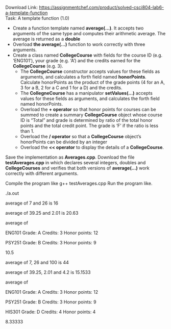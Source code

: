 Download Link: https://assignmentchef.com/product/solved-csci804-lab6-a-template-function
<br>
Task: A template function (1.0)

<ul>

 <li>Create a function template named <strong>average(…)</strong>. It accepts two arguments of the same type and computes their arithmetic average. The average is returned as a <strong>double </strong></li>

 <li>Overload <strong>the average(…)</strong> function to work correctly with three arguments.</li>

 <li>Create a class named <strong>CollegeCourse</strong> with fields for the course ID (e.g. ‘ENG101’), your grade (e.g. ‘A’) and the credits earned for the <strong>CollegeCourse</strong> (e.g. 3). <strong> </strong>

  <ul>

   <li>The <strong>CollegeCourse</strong> constructor accepts values for these fields as arguments, and calculates a forth field named <strong>honorPoints</strong>. Calculate honorPoints as the product of the grade points (4 for an A, 3 for a B, 2 for a C and 1 for a D) and the credits.</li>

   <li>The <strong>CollegneCourse</strong> has a manipulator <strong>setValues(…)</strong> accepts values for these fields as arguments, and calculates the forth field named honorPoints.</li>

   <li>Overload the <strong>+ operator</strong> so that honor points for courses can be summed to create a summary <strong>CollegeCourse</strong> object whose course ID is “Total” and grade is determined by ratio of the total honor points and the total credit point. The grade is ‘F’ if the ratio is less than 1.</li>

   <li>Overload the <strong>/ operator</strong> so that a <strong>CollegeCourse</strong> object’s honorPoints can be divided by an integer</li>

   <li>Overload the <strong>&lt;&lt; operator</strong> to display the details of a <strong>CollegeCourse</strong>.</li>

  </ul></li>

</ul>




Save the implementation as <strong>Averages.cpp</strong>. Download the file <strong>testAverages.cpp</strong> in which declares several integers, doubles and <strong>CollegeCourses</strong> and verifies that both versions of <strong>average(…)</strong> work correctly with different arguments.




Compile the program like g++ testAverages.cpp  Run the program like.

./a.out




average of 7 and 26 is 16




average of 39.25 and 2.01 is 20.63




average of

ENG101 Grade: A Credits: 3 Honor points: 12

PSY251 Grade: B Credits: 3 Honor points: 9

10.5




average of 7, 26 and 100 is 44




average of 39.25, 2.01 and 4.2 is 15.1533




average of

ENG101 Grade: A Credits: 3 Honor points: 12

PSY251 Grade: B Credits: 3 Honor points: 9

HIS301 Grade: D Credits: 4 Honor points: 4

8.33333